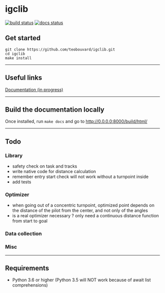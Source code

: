 # igclib

[![build status](https://img.shields.io/circleci/build/github/teobouvard/igclib/master?style=flat-square)](https://circleci.com/gh/teobouvard/igclib)
[![docs status](https://img.shields.io/readthedocs/igclib?style=flat-square)](https://igclib.readthedocs.io/en/latest/)

## Get started

```shell
git clone https://github.com/teobouvard/igclib.git
cd igclib
make install
```
---

## Useful links

[Documentation (in progress)](https://igclib.readthedocs.io/en/latest/)

---

## Build the documentation locally

Once installed, run `make docs` and go to http://0.0.0.0:8000/build/html/

---

## Todo

### Library

* safety check on task and tracks 
* write native code for distance calculation
* remember entry start check will not work without a turnpoint inside
* add tests

### Optimizer

* when going out of a concentric turnpoint, optimized point depends on the distance of the pilot from the center, and not only of the angles
* is a real optimizer necessary ? only need a continuous distance function from start to goal

### Data collection


### Misc

---

## Requirements

* Python 3.6 or higher (Python 3.5 will NOT work because of await list comprehensions)

